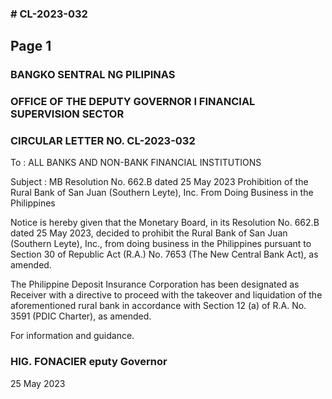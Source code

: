 ### # CL-2023-032

## Page 1

### BANGKO SENTRAL NG PILIPINAS

### OFFICE OF THE DEPUTY GOVERNOR I FINANCIAL SUPERVISION SECTOR

### CIRCULAR LETTER NO. CL-2023-032

To : ALL BANKS AND NON-BANK FINANCIAL INSTITUTIONS

Subject : MB Resolution No. 662.B dated 25 May 2023 Prohibition of the Rural Bank of San Juan (Southern Leyte), Inc. From Doing Business in the Philippines

Notice is hereby given that the Monetary Board, in its Resolution No. 662.B dated 25 May 2023, decided to prohibit the Rural Bank of San Juan (Southern Leyte), Inc., from doing business in the Philippines pursuant to Section 30 of Republic Act (R.A.) No. 7653 (The New Central Bank Act), as amended.

The Philippine Deposit Insurance Corporation has been designated as Receiver with a directive to proceed with the takeover and liquidation of the aforementioned rural bank in accordance with Section 12 (a) of R.A. No. 3591 (PDIC Charter), as amended.

For information and guidance.

### HIG. FONACIER eputy Governor

25 May 2023 